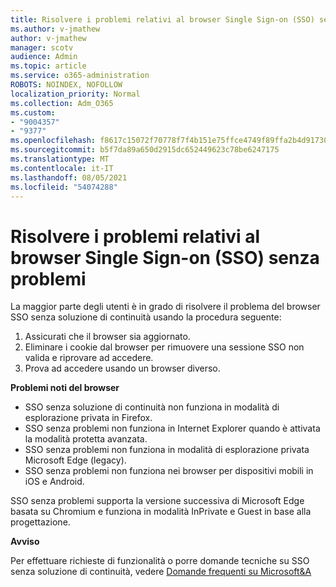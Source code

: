 ```yaml
---
title: Risolvere i problemi relativi al browser Single Sign-on (SSO) senza problemi
ms.author: v-jmathew
author: v-jmathew
manager: scotv
audience: Admin
ms.topic: article
ms.service: o365-administration
ROBOTS: NOINDEX, NOFOLLOW
localization_priority: Normal
ms.collection: Adm_O365
ms.custom:
- "9004357"
- "9377"
ms.openlocfilehash: f8617c15072f70778f7f4b151e75ffce4749f89ffa2b4d91730937c26aaeabbb
ms.sourcegitcommit: b5f7da89a650d2915dc652449623c78be6247175
ms.translationtype: MT
ms.contentlocale: it-IT
ms.lasthandoff: 08/05/2021
ms.locfileid: "54074288"
---
```

# <a name="troubleshoot-seamless-single-sign-on-sso-browser-issues"></a>Risolvere i problemi relativi al browser Single Sign-on (SSO) senza problemi

La maggior parte degli utenti è in grado di risolvere il problema del browser SSO senza soluzione di continuità usando la procedura seguente:

1. Assicurati che il browser sia aggiornato.
2. Eliminare i cookie dal browser per rimuovere una sessione SSO non valida e riprovare ad accedere.
3. Prova ad accedere usando un browser diverso.

**Problemi noti del browser**

- SSO senza soluzione di continuità non funziona in modalità di esplorazione privata in Firefox.
- SSO senza problemi non funziona in Internet Explorer quando è attivata la modalità protetta avanzata.
- SSO senza problemi non funziona in modalità di esplorazione privata Microsoft Edge (legacy).
- SSO senza problemi non funziona nei browser per dispositivi mobili in iOS e Android.

SSO senza problemi supporta la versione successiva di Microsoft Edge basata su Chromium e funziona in modalità InPrivate e Guest in base alla progettazione.

**Avviso**

Per effettuare richieste di funzionalità o porre domande tecniche su SSO senza soluzione di continuità, vedere [Domande frequenti su Microsoft&A](https://docs.microsoft.com/answers/topics/azure-ad-single-sign-on.html)
